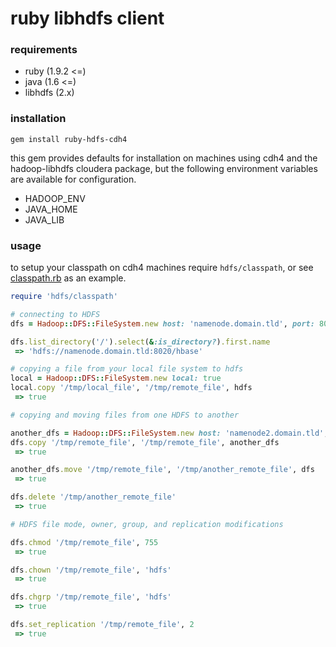 # ruby libhdfs client

### requirements
  - ruby    (1.9.2 <=)
  - java    (1.6 <=)
  - libhdfs (2.x)

### installation
```
gem install ruby-hdfs-cdh4
```

this gem provides defaults for installation on machines using cdh4 and the hadoop-libhdfs cloudera package, but the following environment variables are available for configuration.

  - HADOOP_ENV
  - JAVA_HOME
  - JAVA_LIB

### usage
to setup your classpath on cdh4 machines require `hdfs/classpath`, or see [classpath.rb](https://github.com/dallasmarlow/ruby-hdfs-cdh4/blob/master/lib/hdfs/classpath.rb) as an example.

```ruby
require 'hdfs/classpath'

# connecting to HDFS
dfs = Hadoop::DFS::FileSystem.new host: 'namenode.domain.tld', port: 8020

dfs.list_directory('/').select(&:is_directory?).first.name
 => 'hdfs://namenode.domain.tld:8020/hbase'

# copying a file from your local file system to hdfs
local = Hadoop::DFS::FileSystem.new local: true
local.copy '/tmp/local_file', '/tmp/remote_file', hdfs
 => true

# copying and moving files from one HDFS to another

another_dfs = Hadoop::DFS::FileSystem.new host: 'namenode2.domain.tld', port: 8020
dfs.copy '/tmp/remote_file', '/tmp/remote_file', another_dfs
 => true

another_dfs.move '/tmp/remote_file', '/tmp/another_remote_file', dfs
 => true

dfs.delete '/tmp/another_remote_file'
 => true

# HDFS file mode, owner, group, and replication modifications

dfs.chmod '/tmp/remote_file', 755
 => true

dfs.chown '/tmp/remote_file', 'hdfs'
 => true

dfs.chgrp '/tmp/remote_file', 'hdfs'
 => true

dfs.set_replication '/tmp/remote_file', 2
 => true

```

